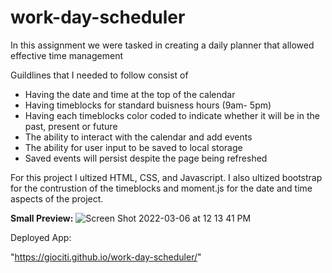 # work-day-scheduler

In this assignment we were tasked in creating a daily planner that allowed effective time management

Guildlines that I needed to follow consist of 
- Having the date and time at the top of the calendar
- Having timeblocks for standard buisness hours (9am- 5pm)
- Having each timeblocks color coded to indicate whether it will be in the past, present or future
- The ability to interact with the calendar and add events 
- The ability for user input to be saved to local storage
- Saved events will persist despite the page being refreshed

For this project I ultized HTML, CSS, and Javascript. I also ultized bootstrap for the contrustion of the timeblocks and moment.js for the date and time aspects of the project.




**Small Preview:**
![Screen Shot 2022-03-06 at 12 13 41 PM](https://user-images.githubusercontent.com/97917815/156940494-9ae21736-732e-48e3-86df-a6afcf22decb.png)

Deployed App:

"https://giociti.github.io/work-day-scheduler/"

